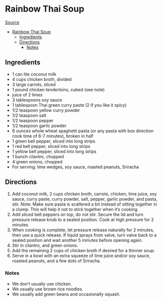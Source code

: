 # Rainbow Thai Soup

[Source](https://tidbits-marci.com/instant-pot-rainbow-thai-soup/)

- [Rainbow Thai Soup](#rainbow-thai-soup)
  - [Ingredients](#ingredients)
  - [Directions](#directions)
    - [Notes](#notes)

## Ingredients

- 1 can lite coconut milk
- 4 cups chicken broth, divided
- 3 large carrots, sliced
- 1 pound chicken tenderloins, cubed (see note)
- juice of 2 limes
- 3 tablespoons soy sauce
- 1 tablespoon Thai green curry paste (2 if you like it spicy)
- 1/2 teaspoon yellow curry powder
- 1/2 teaspoon salt
- 1/2 teaspoon pepper
- 1/2 teaspoon garlic powder
- 6 ounces whole wheat spaghetti pasta (or any pasta with box direction cook time of 6-7 minutes), broken in half
- 1 green bell pepper, sliced into long strips
- 1 red bell pepper, sliced into long strips
- 1 yellow bell pepper, sliced into long strips
- 1 bunch cilantro, chopped
- 4 green onions, chopped
- For serving: lime wedges, soy sauce, roasted peanuts, Sriracha

## Directions

1. Add coconut milk, 2 cups chicken broth, carrots, chicken, lime juice, soy sauce, curry paste, curry powder, salt, pepper, garlic powder, and pasta, stir.  Note:  Make sure pasta is scattered a bit instead of sitting together in a clump.  This will help it not to stick together when it’s cooking.  
1. Add sliced bell peppers on top, do not stir.  Secure the lid and turn pressure release knob to a sealed position. Cook at high pressure for 2 minutes.
1. When cooking is complete, let pressure release naturally for 2 minutes, then use a quick release.  If liquid sprays from valve, turn valve back to a sealed position and wait another 5 minutes before opening again.
1. Stir in cilantro, and green onions.
1. Add the remaining 2 cups of chicken broth if desired for a thinner soup.
1. Serve in a bowl with an extra squeeze of lime juice and/or soy sauce, roasted peanuts, and a few dots of Sriracha.

### Notes

- We don't usually use chicken.
- We usually use brown rice noodles.
- We usually add green beans and occasionally squash.
